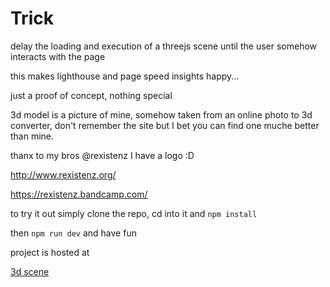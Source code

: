 # Trick

delay the loading and execution of a threejs scene until the user somehow interacts with the page

this makes lighthouse and page speed insights happy...

just a proof of concept, nothing special

3d model is a picture of mine, somehow taken from an online photo to 3d converter, don't remember the site but I bet you can find one muche better than mine. 

thanx to my bros @rexistenz I have a logo :D  

http://www.rexistenz.org/

https://rexistenz.bandcamp.com/

to try it out simply clone the repo, cd into it and `npm install`

then `npm run dev` and have fun


project is hosted at 

[3d scene]( https://3d-scene.pages.dev/)


